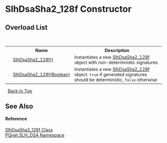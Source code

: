 # SlhDsaSha2_128f Constructor 
 


## Overload List
&nbsp;<table><tr><th></th><th>Name</th><th>Description</th></tr><tr><td>![Public method](media/pubmethod.gif "Public method")</td><td><a href="3c78c47f-10d0-07af-1c94-d13ad8326a57">SlhDsaSha2_128f()</a></td><td>
Instantiates a new <a href="cf9ce479-b979-164b-8537-46cbb8fa5b0b">SlhDsaSha2_128f</a> object with non-deterministic signatures</td></tr><tr><td>![Public method](media/pubmethod.gif "Public method")</td><td><a href="90b01843-5090-9420-cd7d-882a6c8979c8">SlhDsaSha2_128f(Boolean)</a></td><td>
Instantiates a new <a href="cf9ce479-b979-164b-8537-46cbb8fa5b0b">SlhDsaSha2_128f</a> object. `true` if generated signatures should be deterministic, `false` otherwise</td></tr></table>&nbsp;
<a href="#slhdsasha2_128f-constructor">Back to Top</a>

## See Also


#### Reference
<a href="cf9ce479-b979-164b-8537-46cbb8fa5b0b">SlhDsaSha2_128f Class</a><br /><a href="5a51e981-67fd-0177-2098-034d6071509d">PQnet.SLH_DSA Namespace</a><br />
